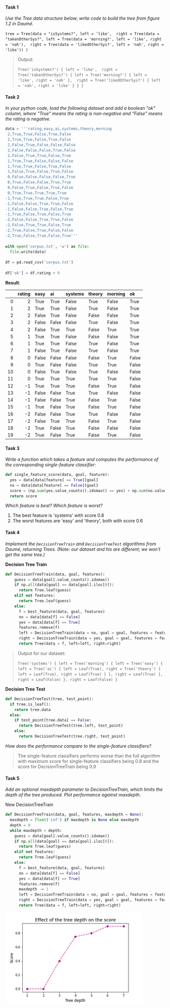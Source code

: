 #### Task 1
*Use the Tree data structure below; write code to build the tree from figure 1.2 in Daumé.*
   
`tree = Tree(data = "isSystems?", left = 'like', 
            right = Tree(data = "takenOtherSys?", left = Tree(data = 'morning?', left = 'like', right = 'nah'), 
            right = Tree(data = 'likedOtherSys?', left = 'nah', right = 'like')) )`
                                                       
> Output:
>
> `Tree('isSystems?') { left = 'like', 
                     right = Tree('takenOtherSys?') { left = Tree('morning?') { left = 'like', right = 'nah' }, 
                     right = Tree('likedOtherSys?') { left = 'nah', right = 'like' } } }`
  
#### Task 2
*In your python code, load the following dataset and add a boolean "ok" column, where "True" means the rating is non-negative and "False" means the rating is negative.*

```python 
data = '''rating,easy,ai,systems,theory,morning
 2,True,True,False,True,False
 2,True,True,False,True,False
 2,False,True,False,False,False
 2,False,False,False,True,False
 2,False,True,True,False,True
 1,True,True,False,False,False
 1,True,True,False,True,False
 1,False,True,False,True,False
 0,False,False,False,False,True
 0,True,False,False,True,True
 0,False,True,False,True,False
 0,True,True,True,True,True
-1,True,True,True,False,True
-1,False,False,True,True,False
-1,False,False,True,False,True
-1,True,False,True,False,True
-2,False,False,True,True,False
-2,False,True,True,False,True
-2,True,False,True,False,False
-2,True,False,True,False,True'''

with open('corpus.txt', 'w') as file:
  file.write(data)
  
df = pd.read_csv('corpus.txt')

df['ok'] = df.rating > 0 

```
**Result**:

|    |   rating | easy   | ai    | systems   | theory   | morning   | ok    |
|---:|---------:|:-------|:------|:----------|:---------|:----------|:------|
|  0 |        2 | True   | True  | False     | True     | False     | True  |
|  1 |        2 | True   | True  | False     | True     | False     | True  |
|  2 |        2 | False  | True  | False     | False    | False     | True  |
|  3 |        2 | False  | False | False     | True     | False     | True  |
|  4 |        2 | False  | True  | True      | False    | True      | True  |
|  5 |        1 | True   | True  | False     | False    | False     | True  |
|  6 |        1 | True   | True  | False     | True     | False     | True  |
|  7 |        1 | False  | True  | False     | True     | False     | True  |
|  8 |        0 | False  | False | False     | False    | True      | False |
|  9 |        0 | True   | False | False     | True     | True      | False |
| 10 |        0 | False  | True  | False     | True     | False     | False |
| 11 |        0 | True   | True  | True      | True     | True      | False |
| 12 |       -1 | True   | True  | True      | False    | True      | False |
| 13 |       -1 | False  | False | True      | True     | False     | False |
| 14 |       -1 | False  | False | True      | False    | True      | False |
| 15 |       -1 | True   | False | True      | False    | True      | False |
| 16 |       -2 | False  | False | True      | True     | False     | False |
| 17 |       -2 | False  | True  | True      | False    | True      | False |
| 18 |       -2 | True   | False | True      | False    | False     | False |
| 19 |       -2 | True   | False | True      | False    | True      | False |


#### Task 3
*Write a function which takes a feature and computes the performance of the corresponding single-feature classifier:*

```python
def single_feature_score(data, goal, feature):
  yes = data[data[feature] == True][goal]
  no = data[data[feature] == False][goal]
  score = (np.sum(yes.value_counts().idxmax() == yes) + np.sum(no.value_counts().idxmax() == no))/len(data)
  return score
  ```
*Which feature is best? Which feature is worst?*

1. The best feature is 'systems' with score 0.8
2. The worst features are 'easy' and 'theory', both with score 0.6

#### Task 4 
*Implement the `DecisionTreeTrain` and `DecisionTreeTest` algorithms from Daumé, returning Trees. (Note: our dataset and his are different; we won't get the same tree.)*

**Decision Tree Train**

```python
def DecisionTreeTrain(data, goal, features):
    guess = data[goal].value_counts().idxmax()
    if np.all(data[goal] == data[goal].iloc[0]):
      return Tree.leaf(guess)
    elif not features:
      return Tree.leaf(guess)
    else:
      f = best_feature(data, goal, features)
      no = data[data[f] == False]
      yes = data[data[f] == True]
      features.remove(f)
      left = DecisionTreeTrain(data = no, goal = goal, features = features, maxdepth=maxdepth)
      right = DecisionTreeTrain(data = yes, goal = goal, features = features, maxdepth=maxdepth) 
      return Tree(data = f, left=left, right=right)   
```

> Output for our dataset:
> 
> `Tree('systems') { left = Tree('morning') { left = Tree('easy') { left = Tree('ai') { left = Leaf(True), right = Tree('theory') { left = Leaf(True), right = Leaf(True) } }, right = Leaf(True) }, right = Leaf(False) }, right = Leaf(False) }`

**Decision Tree Test**

```python
def DecisionTreeTest(tree, test_point):
  if tree.is_leaf():
    return tree.data
  else: 
    if test_point[tree.data] == False:
      return DecisionTreeTest(tree.left, test_point)
    else:
      return DecisionTreeTest(tree.right, test_point)
```
*How does the performance compare to the single-feature classifiers?*

> The single-feature classifiers performs worse than the full algorithm with maximum score for single-feature classifiers being 0.8 and the score for DecisionTreeTrain being 0.9

#### Task 5 
*Add an optional maxdepth parameter to DecisionTreeTrain, which limits the depth of the tree produced. Plot performance against maxdepth.*

New DecisionTreeTrain

```python
def DecisionTreeTrain(data, goal, features, maxdepth = None):
  maxdepth = float('inf') if maxdepth is None else maxdepth
  depth = 0
  while maxdepth > depth:
    guess = data[goal].value_counts().idxmax()
    if np.all(data[goal] == data[goal].iloc[0]):
      return Tree.leaf(guess)
    elif not features:
      return Tree.leaf(guess)
    else:
      f = best_feature(data, goal, features)
      no = data[data[f] == False]
      yes = data[data[f] == True]
      features.remove(f)
      maxdepth -= 1
      left = DecisionTreeTrain(data = no, goal = goal, features = features, maxdepth=maxdepth)
      right = DecisionTreeTrain(data = yes, goal = goal, features = features, maxdepth=maxdepth)  
      return Tree(data = f, left=left, right=right) 
 ```
![Performance](https://github.com/tatiana-iazykova/ML_NLP/blob/main/maxdepth_vs_score.png?raw=true)
